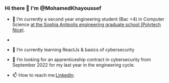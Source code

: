 ### Hi there 👋 I'm @MohamedKhayoussef

- 🔭 I’m currently a second year engineering student (Bac +4) in Computer Science [at the Sophia Antipolis engineering graduate school (Polytech Nice)](https://polytech.univ-cotedazur.fr/).
-
- 🌱 I’m currently learning ReactJs & basics of cybersecurity 

-  🤔 I’m looking for an apprenticeship contract in cybersecurity from September 2022 for my last year in the engineering cycle.

-  📫 How to reach me:[LinkedIn](https://www.linkedin.com/in/khayoussef-mohamed-59767a15b/).

<!--
**khayoussef-mohamed/khayoussef-mohamed** is a ✨ _special_ ✨ repository because its `README.md` (this file) appears on your GitHub profile.

Here are some ideas to get you started:

- 🔭 I’m currently student in Computer Science [at the Sophia Antipolis engineering graduate school (Polytech Nice)](https://polytech.univ-cotedazur.fr/).
- 🌱 I’m currently learning ...
- 👯 I’m looking to collaborate on ...
- 🤔 I’m looking for help with ...
- 💬 Ask me about ...
- 📫 How to reach me: ...
- 😄 Pronouns: ...
- ⚡ Fun fact: ...
-->
